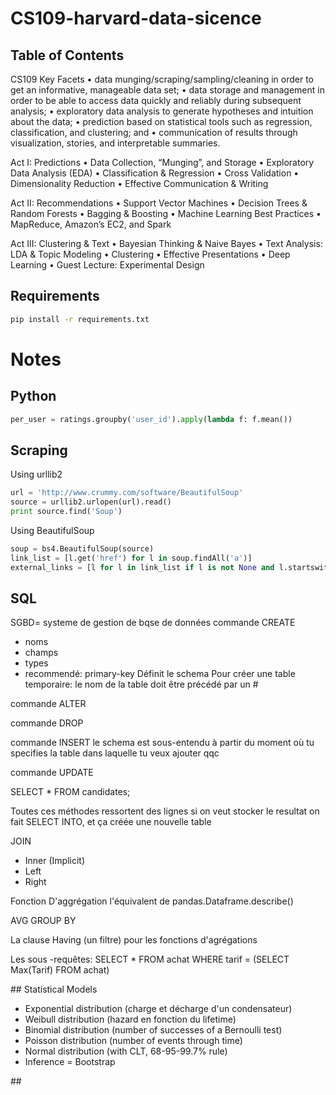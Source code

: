 # CS109-harvard-data-sicence

## Table of Contents
CS109 Key Facets
• data munging/scraping/sampling/cleaning in order to get an
informative, manageable data set;
• data storage and management in order to be able to access
data quickly and reliably during subsequent analysis;
• exploratory data analysis to generate hypotheses and
intuition about the data;
• prediction based on statistical tools such as regression,
classification, and clustering; and
• communication of results through visualization, stories, and
interpretable summaries.

Act I: Predictions
• Data Collection, “Munging”, and Storage
• Exploratory Data Analysis (EDA)
• Classification & Regression
• Cross Validation
• Dimensionality Reduction
• Effective Communication & Writing

Act II: Recommendations
• Support Vector Machines
• Decision Trees & Random Forests
• Bagging & Boosting
• Machine Learning Best Practices
• MapReduce, Amazon’s EC2, and Spark

Act III: Clustering & Text
• Bayesian Thinking & Naive Bayes
• Text Analysis: LDA & Topic Modeling
• Clustering
• Effective Presentations
• Deep Learning
• Guest Lecture: Experimental Design

## Requirements
```bash
pip install -r requirements.txt
```

# Notes

## Python
```python
per_user = ratings.groupby('user_id').apply(lambda f: f.mean())
```

## Scraping
Using urllib2
```python
url = 'http://www.crummy.com/software/BeautifulSoup'
source = urllib2.urlopen(url).read()
print source.find('Soup')
```
Using BeautifulSoup
```python
soup = bs4.BeautifulSoup(source)
link_list = [l.get('href') for l in soup.findAll('a')]
external_links = [l for l in link_list if l is not None and l.startswith('http')]
```

## SQL
SGBD= systeme de gestion de bqse de données
commande CREATE
- noms
- champs
- types
- recommendé: primary-key
Définit le schema
Pour créer une table temporaire: le nom de la table doit être précédé par un #

commande ALTER

commande DROP

commande INSERT
le schema est sous-entendu à partir du moment où tu specifies la table dans laquelle tu veux ajouter qqc

commande UPDATE

SELECT * FROM candidates;

Toutes ces méthodes ressortent des lignes
si on veut stocker le resultat on fait SELECT INTO, et ça créée une nouvelle table

JOIN
- Inner (Implicit)
- Left
- Right

Fonction D'aggrégation
l'équivalent de pandas.Dataframe.describe()

AVG
GROUP BY

La clause Having (un filtre)
pour les fonctions d'agrégations

Les sous -requêtes:
SELECT *
FROM achat
WHERE tarif = (SELECT Max(Tarif) FROM achat)

## Statistical Models
- Exponential distribution (charge et décharge d'un condensateur)
- Weibull distribution (hazard en fonction du lifetime)
- Binomial distribution (number of successes of a Bernoulli test)
- Poisson distribution (number of events through time)
- Normal distribution (with CLT, 68-95-99.7% rule)
- Inference = Bootstrap

## 

